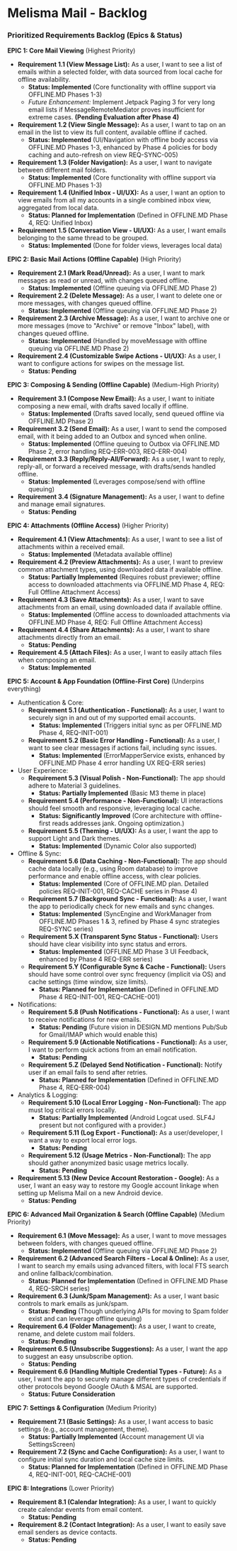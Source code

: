 # **Melisma Mail \- Backlog**

### **Prioritized Requirements Backlog (Epics & Status)**

**EPIC 1: Core Mail Viewing** (Highest Priority)

* **Requirement 1.1 (View Message List):** As a user, I want to see a list of emails within a
  selected folder, with data sourced from local cache for offline availability.
    * **Status: Implemented** (Core functionality with offline support via OFFLINE.MD Phases 1-3)
    * *Future Enhancement:* Implement Jetpack Paging 3 for very long email lists if
      MessageRemoteMediator proves insufficient for extreme cases. **(Pending Evaluation after Phase
      4\)**
* **Requirement 1.2 (View Single Message):** As a user, I want to tap on an email in the list to
  view its full content, available offline if cached.
    * **Status: Implemented** (UI/Navigation with offline body access via OFFLINE.MD Phases 1-3,
      enhanced by Phase 4 policies for body caching and auto-refresh on view REQ-SYNC-005)
* **Requirement 1.3 (Folder Navigation):** As a user, I want to navigate between different mail
  folders.
    * **Status: Implemented** (Core functionality with offline support via OFFLINE.MD Phases 1-3)
* **Requirement 1.4 (Unified Inbox \- UI/UX):** As a user, I want an option to view emails from all
  my accounts in a single combined inbox view, aggregated from local data.
    * **Status: Planned for Implementation** (Defined in OFFLINE.MD Phase 4, REQ: Unified Inbox)
* **Requirement 1.5 (Conversation View \- UI/UX):** As a user, I want emails belonging to the same
  thread to be grouped.
    * **Status: Implemented** (Done for folder views, leverages local data)

**EPIC 2: Basic Mail Actions (Offline Capable)** (High Priority)

* **Requirement 2.1 (Mark Read/Unread):** As a user, I want to mark messages as read or unread, with
  changes queued offline.
    * **Status: Implemented** (Offline queuing via OFFLINE.MD Phase 2\)
* **Requirement 2.2 (Delete Message):** As a user, I want to delete one or more messages, with
  changes queued offline.
    * **Status: Implemented** (Offline queuing via OFFLINE.MD Phase 2\)
* **Requirement 2.3 (Archive Message):** As a user, I want to archive one or more messages (move
  to "Archive" or remove "Inbox" label), with changes queued offline.
    * **Status: Implemented** (Handled by moveMessage with offline queuing via OFFLINE.MD Phase 2\)
* **Requirement 2.4 (Customizable Swipe Actions \- UI/UX):** As a user, I want to configure actions
  for swipes on the message list.
    * **Status: Pending**

**EPIC 3: Composing & Sending (Offline Capable)** (Medium-High Priority)

* **Requirement 3.1 (Compose New Email):** As a user, I want to initiate composing a new email, with
  drafts saved locally if offline.
    * **Status: Implemented** (Drafts saved locally, send queued offline via OFFLINE.MD Phase 2\)
* **Requirement 3.2 (Send Email):** As a user, I want to send the composed email, with it being
  added to an Outbox and synced when online.
    * **Status: Implemented** (Offline queuing to Outbox via OFFLINE.MD Phase 2, error handling
      REQ-ERR-003, REQ-ERR-004)
* **Requirement 3.3 (Reply/Reply-All/Forward):** As a user, I want to reply, reply-all, or forward a
  received message, with drafts/sends handled offline.
    * **Status: Implemented** (Leverages compose/send with offline queuing)
* **Requirement 3.4 (Signature Management):** As a user, I want to define and manage email
  signatures.
    * **Status: Pending**

**EPIC 4: Attachments (Offline Access)** (Higher Priority)

* **Requirement 4.1 (View Attachments):** As a user, I want to see a list of attachments within a
  received email.
    * **Status: Implemented** (Metadata available offline)
* **Requirement 4.2 (Preview Attachments):** As a user, I want to preview common attachment types,
  using downloaded data if available offline.
    * **Status: Partially Implemented** (Requires robust previewer; offline access to downloaded
      attachments via OFFLINE.MD Phase 4, REQ: Full Offline Attachment Access)
* **Requirement 4.3 (Save Attachments):** As a user, I want to save attachments from an email, using
  downloaded data if available offline.
    * **Status: Implemented** (Offline access to downloaded attachments via OFFLINE.MD Phase 4, REQ:
      Full Offline Attachment Access)
* **Requirement 4.4 (Share Attachments):** As a user, I want to share attachments directly from an
  email.
    * **Status: Pending**
* **Requirement 4.5 (Attach Files):** As a user, I want to easily attach files when composing an
  email.
    * **Status: Implemented**

**EPIC 5: Account & App Foundation (Offline-First Core)** (Underpins everything)

* Authentication & Core:
    * **Requirement 5.1 (Authentication \- Functional):** As a user, I want to securely sign in and
      out of my supported email accounts.
        * **Status: Implemented** (Triggers initial sync as per OFFLINE.MD Phase 4, REQ-INIT-001)
    * **Requirement 5.2 (Basic Error Handling \- Functional):** As a user, I want to see clear
      messages if actions fail, including sync issues.
        * **Status: Implemented** (ErrorMapperService exists, enhanced by OFFLINE.MD Phase 4 error
          handling UX REQ-ERR series)
* User Experience:
    * **Requirement 5.3 (Visual Polish \- Non-Functional):** The app should adhere to Material 3
      guidelines.
        * **Status: Partially Implemented** (Basic M3 theme in place)
    * **Requirement 5.4 (Performance \- Non-Functional):** UI interactions should feel smooth and
      responsive, leveraging local cache.
        * **Status: Significantly Improved** (Core architecture with offline-first reads addresses
          jank. Ongoing optimization.)
    * **Requirement 5.5 (Theming \- UI/UX):** As a user, I want the app to support Light and Dark
      themes.
        * **Status: Implemented** (Dynamic Color also supported)
* Offline & Sync:
    * **Requirement 5.6 (Data Caching \- Non-Functional):** The app should cache data locally (e.g.,
      using Room database) to improve performance and enable offline access, with clear policies.
        * **Status: Implemented** (Core of OFFLINE.MD plan. Detailed policies REQ-INIT-001,
          REQ-CACHE series in Phase 4\)
    * **Requirement 5.7 (Background Sync \- Functional):** As a user, I want the app to periodically
      check for new emails and sync changes.
        * **Status: Implemented** (SyncEngine and WorkManager from OFFLINE.MD Phases 1 & 3, refined
          by Phase 4 sync strategies REQ-SYNC series)
    * **Requirement 5.X (Transparent Sync Status \- Functional):** Users should have clear
      visibility into sync status and errors.
        * **Status: Implemented** (OFFLINE.MD Phase 3 UI Feedback, enhanced by Phase 4 REQ-ERR
          series)
    * **Requirement 5.Y (Configurable Sync & Cache \- Functional):** Users should have some control
      over sync frequency (implicit via OS) and cache settings (time window, size limits).
        * **Status: Planned for Implementation** (Defined in OFFLINE.MD Phase 4 REQ-INIT-001,
          REQ-CACHE-001)
* Notifications:
    * **Requirement 5.8 (Push Notifications \- Functional):** As a user, I want to receive
      notifications for new emails.
        * **Status: Pending** (Future vision in DESIGN.MD mentions Pub/Sub for Gmail/IMAP which
          would enable this)
    * **Requirement 5.9 (Actionable Notifications \- Functional):** As a user, I want to perform
      quick actions from an email notification.
        * **Status: Pending**
    * **Requirement 5.Z (Delayed Send Notification \- Functional):** Notify user if an email fails
      to send after retries.
        * **Status: Planned for Implementation** (Defined in OFFLINE.MD Phase 4, REQ-ERR-004)
* Analytics & Logging:
    * **Requirement 5.10 (Local Error Logging \- Non-Functional):** The app must log critical errors
      locally.
        * **Status: Partially Implemented** (Android Logcat used. SLF4J present but not configured
          with a provider.)
    * **Requirement 5.11 (Log Export \- Functional):** As a user/developer, I want a way to export
      local error logs.
        * **Status: Pending**
    * **Requirement 5.12 (Usage Metrics \- Non-Functional):** The app should gather anonymized basic
      usage metrics locally.
        * **Status: Pending**
* **Requirement 5.13 (New Device Account Restoration \- Google):** As a user, I want an easy way to
  restore my Google account linkage when setting up Melisma Mail on a new Android device.
    * **Status: Pending**

**EPIC 6: Advanced Mail Organization & Search (Offline Capable)** (Medium Priority)

* **Requirement 6.1 (Move Message):** As a user, I want to move messages between folders, with
  changes queued offline.
    * **Status: Implemented** (Offline queuing via OFFLINE.MD Phase 2\)
* **Requirement 6.2 (Advanced Search Filters \- Local & Online):** As a user, I want to search my
  emails using advanced filters, with local FTS search and online fallback/combination.
    * **Status: Planned for Implementation** (Defined in OFFLINE.MD Phase 4, REQ-SRCH series)
* **Requirement 6.3 (Junk/Spam Management):** As a user, I want basic controls to mark emails as
  junk/spam.
    * **Status: Pending** (Though underlying APIs for moving to Spam folder exist and can leverage
      offline queuing)
* **Requirement 6.4 (Folder Management):** As a user, I want to create, rename, and delete custom
  mail folders.
    * **Status: Pending**
* **Requirement 6.5 (Unsubscribe Suggestions):** As a user, I want the app to suggest an easy
  unsubscribe option.
    * **Status: Pending**
* **Requirement 6.6 (Handling Multiple Credential Types \- Future):** As a user, I want the app to
  securely manage different types of credentials if other protocols beyond Google OAuth & MSAL are
  supported.
    * **Status: Future Consideration**

**EPIC 7: Settings & Configuration** (Medium Priority)

* **Requirement 7.1 (Basic Settings):** As a user, I want access to basic settings (e.g., account
  management, theme).
    * **Status: Partially Implemented** (Account management UI via SettingsScreen)
* **Requirement 7.2 (Sync and Cache Configuration):** As a user, I want to configure initial sync
  duration and local cache size limits.
    * **Status: Planned for Implementation** (Defined in OFFLINE.MD Phase 4, REQ-INIT-001,
      REQ-CACHE-001)

**EPIC 8: Integrations** (Lower Priority)

* **Requirement 8.1 (Calendar Integration):** As a user, I want to quickly create calendar events
  from email content.
    * **Status: Pending**
* **Requirement 8.2 (Contact Integration):** As a user, I want to easily save email senders as
  device contacts.
    * **Status: Pending**